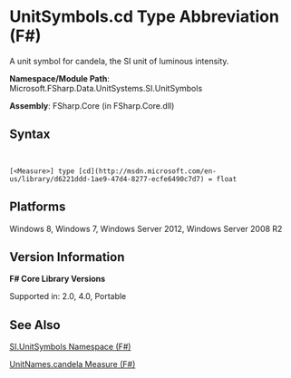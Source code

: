 # UnitSymbols.cd Type Abbreviation (F#)

A unit symbol for candela, the SI unit of luminous intensity.

**Namespace/Module Path**: Microsoft.FSharp.Data.UnitSystems.SI.UnitSymbols

**Assembly**: FSharp.Core (in FSharp.Core.dll)


## Syntax


```


[<Measure>] type [cd](http://msdn.microsoft.com/en-us/library/d6221ddd-1ae9-47d4-8277-ecfe6490c7d7) = float

```



## Platforms
Windows 8, Windows 7, Windows Server 2012, Windows Server 2008 R2


## Version Information
**F# Core Library Versions**

Supported in: 2.0, 4.0, Portable




## See Also
[SI.UnitSymbols Namespace &#40;F&#35;&#41;](SI.UnitSymbols-Namespace-%5BFSharp%5D.md)

[UnitNames.candela Measure &#40;F&#35;&#41;](UnitNames.candela-Measure-%5BFSharp%5D.md)

